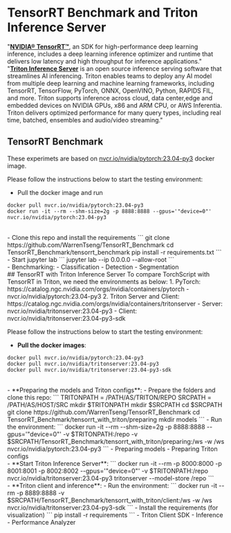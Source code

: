# TensorRT Benchmark and Triton Inference Server
"<a href="https://developer.nvidia.com/tensorrt">**NVIDIA® TensorRT™**</a>, an SDK for high-performance deep learning inference, includes a deep learning inference optimizer and runtime that delivers low latency and high throughput for inference applications."  </br>
"<a href="https://developer.nvidia.com/nvidia-triton-inference-server">**Triton Inference Server**</a> is an open source inference serving software that streamlines AI inferencing. Triton enables teams to deploy any AI model from multiple deep learning and machine learning frameworks, including TensorRT, TensorFlow, PyTorch, ONNX, OpenVINO, Python, RAPIDS FIL, and more. Triton supports inference across cloud, data center,edge and embedded devices on NVIDIA GPUs, x86 and ARM CPU, or AWS Inferentia. Triton delivers optimized performance for many query types, including real time, batched, ensembles and audio/video streaming." </br>


## TensorRT Benchmark
These experimets are based on <a href="https://catalog.ngc.nvidia.com/orgs/nvidia/containers/pytorch">nvcr.io/nvidia/pytorch:23.04-py3</a> docker image. </br>

Please follow the instructions below to start the testing environment:
- Pull the docker image and run
```
docker pull nvcr.io/nvidia/pytorch:23.04-py3
docker run -it --rm --shm-size=2g -p 8888:8888 --gpus='"device=0"' nvcr.io/nvidia/pytorch:23.04-py3
```
</br> 
- Clone this repo and install the requirements
```
git clone https://github.com/WarrenTseng/TensorRT_Benchmark
cd TensorRT_Benchmark/tensorrt_benchmark
pip install -r requirements.txt
```
</br> 
- Start jupyter lab
```
jupyter lab --ip 0.0.0.0 --allow-root
```
</br> 
- Benchmarking:
  - Classification
  - Detection
  - Segmentation
</br> 
## TensorRT with Triton Inference Server
To compare TorchScript with TensorRT in Triton, we need the environments as below:
1. PyTorch: https://catalog.ngc.nvidia.com/orgs/nvidia/containers/pytorch  
  - nvcr.io/nvidia/pytorch:23.04-py3
2. Triton Server and Client: https://catalog.ngc.nvidia.com/orgs/nvidia/containers/tritonserver
  - Server: nvcr.io/nvidia/tritonserver:23.04-py3
  - Client: nvcr.io/nvidia/tritonserver:23.04-py3-sdk 

Please follow the instructions below to start the testing environment:
- **Pull the docker images**:
```
docker pull nvcr.io/nvidia/pytorch:23.04-py3
docker pull nvcr.io/nvidia/tritonserver:23.04-py3
docker pull nvcr.io/nvidia/tritonserver:23.04-py3-sdk
```
</br> 
- **Preparing the models and Triton configs**:
  - Prepare the folders and clone this repo:
  ```
  TRITONPATH = /PATH/AS/TRITON/REPO
  SRCPATH = /PATH/AS/HOST/SRC
  mkdir $TRITONPATH
  mkdir $SRCPATH
  cd $SRCPATH
  git clone https://github.com/WarrenTseng/TensorRT_Benchmark
  cd TensorRT_Benchmark/tensorrt_with_triton/preparing
  mkdir models
  ```
  - Run the environment:
  ```
  docker run -it --rm --shm-size=2g -p 8888:8888 --gpus='"device=0"' -v $TRITONPATH:/repo -v $SRCPATH/TensorRT_Benchmark/tensorrt_with_triton/preparing:/ws -w /ws nvcr.io/nvidia/pytorch:23.04-py3
  ```
  - Preparing models
  - Preparing Triton configs
</br> 
- **Start Triton Inference Server**:
```
docker run -it --rm -p 8000:8000 -p 8001:8001 -p 8002:8002 --gpus='"device=0"' -v $TRITONPATH:/repo nvcr.io/nvidia/tritonserver:23.04-py3 tritonserver --model-store /repo
```
</br> 
- **Triton client and inference**:
  - Run the environment:
  ```
  docker run -it --rm -p 8889:8888 -v $SRCPATH/TensorRT_Benchmark/tensorrt_with_triton/client:/ws -w /ws nvcr.io/nvidia/tritonserver:23.04-py3-sdk
  ```
  - Install the requirements (for visualization)
  ```
  pip install -r requirements
  ```
  - Triton Client SDK
    -  Inference
    -  Performance Analyzer
